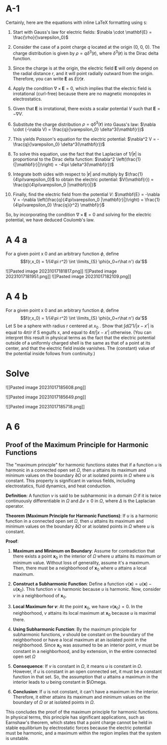 
# A-1

Certainly, here are the equations with inline LaTeX formatting using `$`:

1. Start with Gauss's law for electric fields: $\nabla \cdot \mathbf{E} = \frac{\rho}{\varepsilon_0}$

2. Consider the case of a point charge $q$ located at the origin (0, 0, 0). The charge distribution is given by $\rho = q \delta^3(\mathbf{r})$, where $\delta^3(\mathbf{r})$ is the Dirac delta function.

3. Since the charge is at the origin, the electric field $\mathbf{E}$ will only depend on the radial distance $r$, and it will point radially outward from the origin. Therefore, you can write $\mathbf{E}$ as $E(r) \mathbf{r}$.

4. Apply the condition $\nabla \times \mathbf{E} = 0$, which implies that the electric field is irrotational (curl-free) because there are no magnetic monopoles in electrostatics.

5. Given that $\mathbf{E}$ is irrotational, there exists a scalar potential $V$ such that $\mathbf{E} = -\nabla V$.

6. Substitute the charge distribution $\rho = q \delta^3(\mathbf{r})$ into Gauss's law: $\nabla \cdot (-\nabla V) = \frac{q}{\varepsilon_0} \delta^3(\mathbf{r})$

7. This yields Poisson's equation for the electric potential: $\nabla^2 V = -\frac{q}{\varepsilon_0} \delta^3(\mathbf{r})$

8. To solve this equation, use the fact that the Laplacian of $1/|\mathbf{r}|$ is proportional to the Dirac delta function: $\nabla^2 \left(\frac{1}{|\mathbf{r}|}\right) = -4\pi \delta^3(\mathbf{r})$

9. Integrate both sides with respect to $|\mathbf{r}|$ and multiply by $\frac{1}{4\pi\varepsilon_0}$ to obtain the electric potential: $V(\mathbf{r}) = \frac{q}{4\pi\varepsilon_0 |\mathbf{r}|}$

10. Finally, find the electric field from the potential $V$: $\mathbf{E} = -\nabla V = -\nabla \left(\frac{q}{4\pi\varepsilon_0 |\mathbf{r}|}\right) = \frac{1}{4\pi\varepsilon_0} \frac{q}{r^2} \mathbf{r}$

So, by incorporating the condition $\nabla \times \mathbf{E} = 0$ and solving for the electric potential, we have deduced Coulomb's law.



# A 4 a

For a given point x 0 and an arbitrary function $\phi$, define $$f(r,x_0) = 1/(4\pi r^2) \int \limits_{S} \phi(x_0+r\hat n') da'$$

![[Pasted image 20231017181817.png]]
![[Pasted image 20231017181951.png]]
![[Pasted image 20231017182109.png]]



# A 4 b
 For a given point x 0 and an arbitrary function $\phi$, define $$f(r,x_0) = 1/(4\pi r^2) \int \limits_{S} \phi(x_0+r\hat n') da'$$Let S be a sphere with radius r centered at $x_{0}$ . Show that $\int d\Omega' 1/|x−x′|$ is equal to $4\pi/r$ if S engulfs x, and equal to $4\pi/|x−x′|$
otherwise. (You can interpret this result in physical terms as the fact that the electric potential outside of a uniformly
charged shell is the same as that of a point at its center, and that the electric field inside vanishes. The (constant) value of
the potential inside follows from continuity.)


# Solve
![[Pasted image 20231017185608.png]]

![[Pasted image 20231017185649.png]]

![[Pasted image 20231017185718.png]]




# A 6



## Proof of the Maximum Principle for Harmonic Functions

The "maximum principle" for harmonic functions states that if a function $u$ is harmonic in a connected open set $\Omega$, then $u$ attains its maximum and minimum values on the boundary $\partial \Omega$ or at isolated points in $\Omega$ where $u$ is constant. This property is significant in various fields, including electrostatics, fluid dynamics, and heat conduction.

**Definition**: A function $v$ is said to be subharmonic in a domain $\Omega$ if it is twice continuously differentiable in $\Omega$ and $\Delta v \geq 0$ in $\Omega$, where $\Delta$ is the Laplacian operator.

**Theorem (Maximum Principle for Harmonic Functions)**:
If $u$ is a harmonic function in a connected open set $\Omega$, then $u$ attains its maximum and minimum values on the boundary $\partial \Omega$ or at isolated points in $\Omega$ where $u$ is constant.

**Proof**:

1. **Maximum and Minimum on Boundary**: Assume for contradiction that there exists a point $\mathbf{x}_0$ in the interior of $\Omega$ where $u$ attains its maximum or minimum value. Without loss of generality, assume it's a maximum. Then, there must be a neighborhood of $\mathbf{x}_0$ where $u$ attains a local maximum.

2. **Construct a Subharmonic Function**: Define a function $v(\mathbf{x}) = u(\mathbf{x}) - u(\mathbf{x}_0)$. This function $v$ is harmonic because $u$ is harmonic. Now, consider $v$ in a neighborhood of $\mathbf{x}_0$.

3. **Local Maximum for $v$**: At the point $\mathbf{x}_0$, we have $v(\mathbf{x}_0) = 0$. In the neighborhood, $v$ attains its local maximum at $\mathbf{x}_0$ because $u$ is maximal there.

4. **Using Subharmonic Function**: By the maximum principle for subharmonic functions, $v$ should be constant on the boundary of the neighborhood or have a local maximum at an isolated point in the neighborhood. Since $\mathbf{x}_0$ was assumed to be an interior point, $v$ must be constant in a neighborhood, and by extension, in the entire connected open set $\Omega$

5. **Consequence**: If $v$ is constant in $\Omega$, it means $u$ is constant in $\Omega$. However, if $u$ is constant in an open connected set, it must be a constant function in that set. So, the assumption that $u$ attains a maximum in the interior leads to $u$ being constant in $\Omega.

6. **Conclusion**: If $u$ is not constant, it can't have a maximum in the interior. Therefore, it either attains its maximum and minimum values on the boundary of $\Omega$ or at isolated points in $\Omega$.

This concludes the proof of the maximum principle for harmonic functions. In physical terms, this principle has significant applications, such as Earnshaw's theorem, which states that a point charge cannot be held in stable equilibrium by electrostatic forces because the electric potential must be harmonic, and a maximum within the region implies that the system is unstable.


